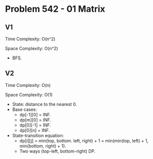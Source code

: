 # Problem 542 - 01 Matrix

## V1

Time Complexity: O(n^2)

Space Complexity: O(n^2)

- BFS.

## V2

Time Complexity: O(n)

Space Complexity: O(1)

- State: distance to the nearest 0.
- Base cases:
    - dp[-1][0] = INF.
    - dp[m][0] = INF.
    - dp[0][-1] = INF.
    - dp[0][n] = INF.
- State-transition equation:
    - dp[i][j] = min(top, bottom. left, right) + 1 =  min(min(top, left) + 1, min(bottom, right) + 1).
    - Two ways (top-left, bottom-right) DP.
